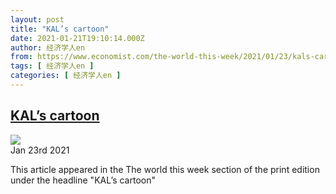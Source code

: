 ```yaml
---
layout: post
title: "KAL’s cartoon"
date: 2021-01-21T19:10:14.000Z
author: 经济学人en
from: https://www.economist.com/the-world-this-week/2021/01/23/kals-cartoon
tags: [ 经济学人en ]
categories: [ 经济学人en ]
---
```

<!--1611256214000-->
[KAL’s cartoon](https://www.economist.com/the-world-this-week/2021/01/23/kals-cartoon)
------

<div>
<img src="https://images.weserv.nl/?url=www.economist.com/img/b/1280/873/90/sites/default/files/images/print-edition/20210123_WWD000_0.jpg"/><div></div><aside ><div ><time itemscope="" itemType="http://schema.org/DateTime" dateTime="2021-01-23T00:00:00Z" >Jan 23rd 2021</time><meta itemProp="author" content="The Economist"/></div></aside><p data-test-id="Footnote" >This article appeared in the The world this week section of the print edition under the headline &quot;KAL’s cartoon&quot;</p>
</div>
